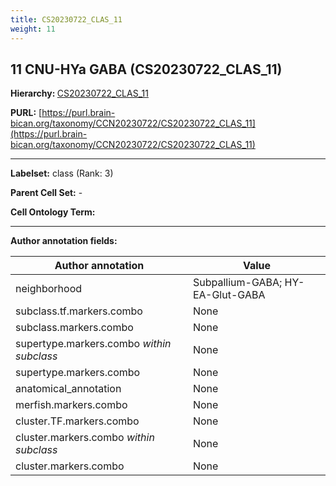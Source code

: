 ```yaml
---
title: CS20230722_CLAS_11
weight: 11
---
```

## 11 CNU-HYa GABA (CS20230722_CLAS_11)
<b>Hierarchy: </b>
[CS20230722_CLAS_11](../CS20230722_CLAS_11)

**PURL:** [https://purl.brain-bican.org/taxonomy/CCN20230722/CS20230722_CLAS_11](https://purl.brain-bican.org/taxonomy/CCN20230722/CS20230722_CLAS_11)

---


**Labelset:** class (Rank: 3)

**Parent Cell Set:** -



**Cell Ontology Term:** 

[MARKER GENES.]: #


---

[TRANSFERRED ANNOTATIONS.]: #


[AUTHOR ANNOTATION FIELDS.]: #


**Author annotation fields:**

| Author annotation | Value |
|-------------------|-------|
|neighborhood|Subpallium-GABA; HY-EA-Glut-GABA|
|subclass.tf.markers.combo|None|
|subclass.markers.combo|None|
|supertype.markers.combo _within subclass_|None|
|supertype.markers.combo|None|
|anatomical_annotation|None|
|merfish.markers.combo|None|
|cluster.TF.markers.combo|None|
|cluster.markers.combo _within subclass_|None|
|cluster.markers.combo|None|

